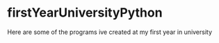 # firstYearUniversityPython
Here are some of the programs ive created at my first year in university
